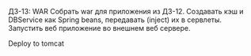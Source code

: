 ДЗ-13: WAR
Собрать war для приложения из ДЗ-12. 
Создавать кэш и DBService как Spring beans, передавать (inject) их в сервлеты. 
Запустить веб приложение во внешнем веб сервере.

Deploy to tomcat 